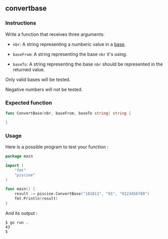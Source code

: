 ## convertbase

### Instructions

Write a function that receives three arguments:

- `nbr`: A string representing a numberic value in a [base](https://simple.wikipedia.org/wiki/Base_(mathematics)).

- `baseFrom`: A string representing the base `nbr` it's using.

- `baseTo`: A string representing the base `nbr` should be represented in the returned value.

Only valid bases will be tested.

Negative numbers will not be tested.

### Expected function

```go
func ConvertBase(nbr, baseFrom, baseTo string) string {

}
```

### Usage

Here is a possible program to test your function :

```go
package main

import (
	"fmt"
	"piscine"
)

func main() {
	result := piscine.ConvertBase("101011", "01", "0123456789")
	fmt.Println(result)
}
```

And its output :

```console
$ go run .
43
$
```
